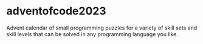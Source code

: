 # adventofcode2023
Advent calendar of small programming puzzles for a variety of skill sets and skill levels that can be solved in any programming language you like.

